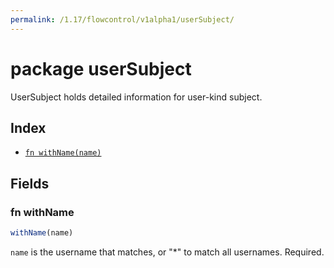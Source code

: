 ```yaml
---
permalink: /1.17/flowcontrol/v1alpha1/userSubject/
---
```


# package userSubject

UserSubject holds detailed information for user-kind subject.

## Index

* [`fn withName(name)`](#fn-withname)

## Fields

### fn withName

```ts
withName(name)
```

`name` is the username that matches, or "*" to match all usernames. Required.